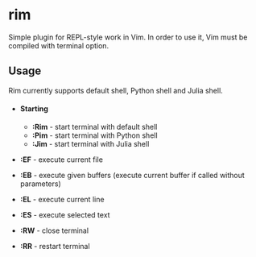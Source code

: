 # rim
Simple plugin for REPL-style work in Vim. In order to use it, Vim must be compiled with terminal option.

## Usage
Rim currently supports default shell, Python shell and Julia shell.

* #### Starting
  * **:Rim** - start terminal with default shell
  * **:Pim** - start terminal with Python shell
  * **:Jim** - start terminal with Julia shell
  
* **:EF** - execute current file
* **:EB** - execute given buffers (execute current buffer if called without parameters)
* **:EL** - execute current line
* **:ES** - execute selected text
* **:RW**  - close terminal
* **:RR** - restart terminal

